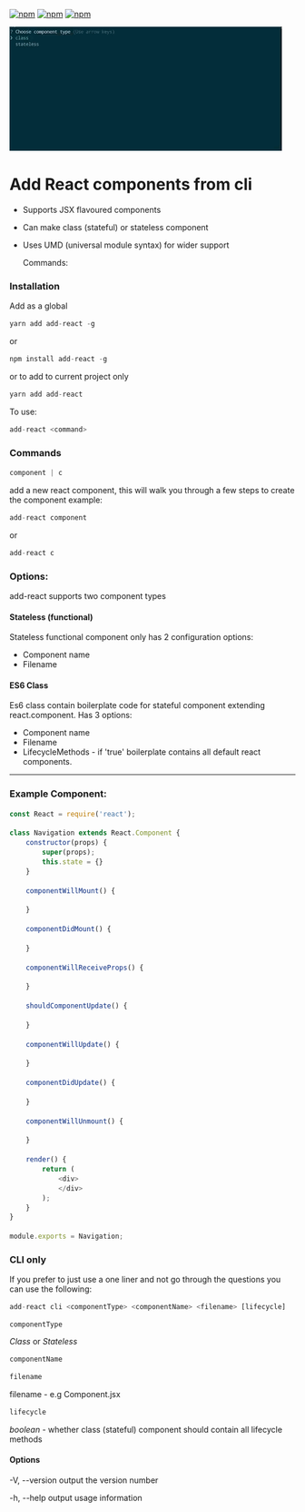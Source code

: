 [![npm](https://img.shields.io/npm/dm/add-react.svg)]()
[![npm](https://img.shields.io/npm/dt/add-react.svg)]()
[![npm](https://img.shields.io/npm/v/add-react.svg)]()

![](how-to.gif)

# Add React components from cli
* Supports JSX flavoured components
* Can make class (stateful) or stateless component
* Uses UMD (universal module syntax) for wider support

  Commands:
### Installation

Add as a global
```javascript
yarn add add-react -g
``` 
or 
```javascript
npm install add-react -g
```

or to add to current project only

```javascript
yarn add add-react
```

To use:
```javascript
add-react <command>
```
### Commands
```javascript
component | c
``` 
add a new react component, this will walk you through a few steps to create the component
example:

```javascript
add-react component
``` 


or 

```javascript
add-react c
```

### Options:

add-react supports two component types

#### Stateless (functional)
Stateless functional component only has 2 configuration options:
* Component name 
* Filename

#### ES6 Class
Es6 class contain boilerplate code for stateful component extending react.component.
Has 3 options:

* Component name
* Filename
* LifecycleMethods - if 'true' boilerplate contains all default react components. 

---
### Example Component:

```javascript
const React = require('react');

class Navigation extends React.Component {
    constructor(props) {
        super(props);
        this.state = {}
    }
    
    componentWillMount() {
        
    }

    componentDidMount() {

    }

    componentWillReceiveProps() {

    }

    shouldComponentUpdate() {

    }

    componentWillUpdate() {

    }

    componentDidUpdate() {

    }

    componentWillUnmount() {

    }
    
    render() {
        return (
            <div>
            </div>
        );
    }
}

module.exports = Navigation;
```


### CLI only

If you prefer to just use a one liner and not go through the questions you can use the following:

```javascript
add-react cli <componentType> <componentName> <filename> [lifecycle]
```

```
componentType
``` 

*Class* or *Stateless*

```javascript
componentName
```

<ComponentName>

```javascript
filename
``` 

filename - e.g Component.jsx

```javascript
lifecycle
```

*boolean* - whether class (stateful) component should contain all lifecycle methods


#### Options
  -V, --version       output the version number

  -h, --help          output usage information